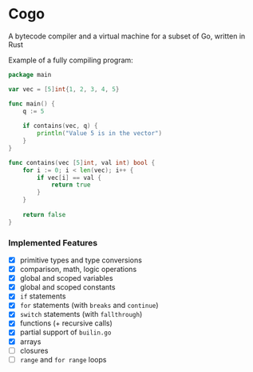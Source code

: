 # Cogo

A bytecode compiler and a virtual machine for a subset of Go, written in Rust

Example of a fully compiling program:

```go
package main

var vec = [5]int{1, 2, 3, 4, 5}

func main() {
    q := 5
    
    if contains(vec, q) {
        println("Value 5 is in the vector")
    }
}

func contains(vec [5]int, val int) bool {
    for i := 0; i < len(vec); i++ {
        if vec[i] == val {
            return true
        }
    }
    
    return false
}
```

### Implemented Features

- [x] primitive types and type conversions
- [x] comparison, math, logic operations
- [x] global and scoped variables
- [x] global and scoped constants
- [x] `if` statements
- [x] `for` statements (with `breaks` and `continue`)
- [x] `switch` statements (with `fallthrough`)
- [x] functions (+ recursive calls)
- [x] partial support of `builin.go`
- [x] arrays
- [ ] closures
- [ ] `range` and `for range` loops
